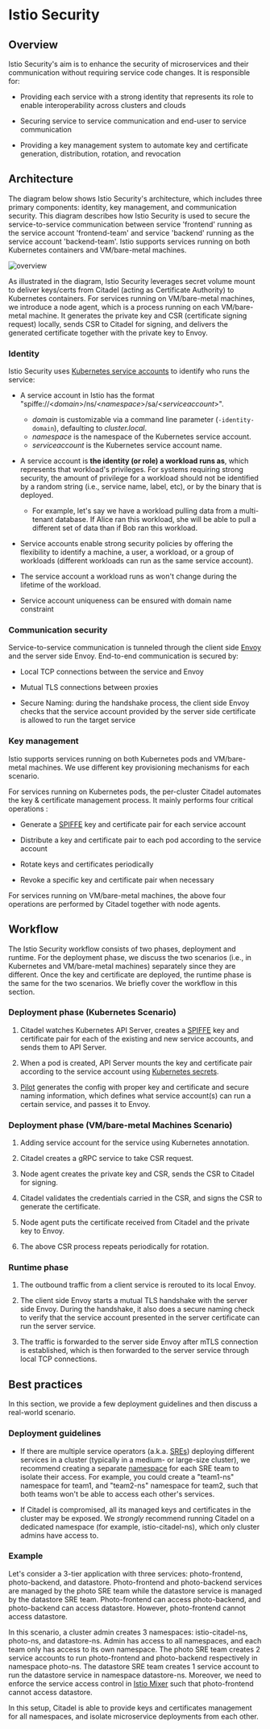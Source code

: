 # Istio Security

## Overview

Istio Security's aim is to enhance the security of microservices and their communication without requiring service code changes. It is responsible for:

*   Providing each service with a strong identity that represents its role to enable interoperability across clusters and clouds

*   Securing service to service communication and end-user to service communication

*   Providing a key management system to automate key and certificate generation, distribution, rotation, and revocation

## Architecture

The diagram below shows Istio Security's architecture, which includes three primary components: identity, key management, and communication security.
This diagram describes how Istio Security is used to secure the service-to-service communication between service 'frontend' running as the service account 'frontend-team' and service 'backend' running as the service account 'backend-team'.
Istio supports services running on both Kubernetes containers and VM/bare-metal machines.

![overview](https://cdn.rawgit.com/istio/istio/master/security/overview.svg)

As illustrated in the diagram, Istio Security leverages secret volume mount to deliver keys/certs from Citadel (acting as Certificate Authority) to Kubernetes containers.
For services running on VM/bare-metal machines, we introduce a node agent, which is a process running on each VM/bare-metal machine.
It generates the private key and CSR (certificate signing request) locally, sends CSR to Citadel for signing, and delivers the generated certificate together with the private key to Envoy.

### Identity

Istio Security uses [Kubernetes service accounts](https://kubernetes.io/docs/tasks/configure-pod-container/configure-service-account/) to identify who runs the service:

*   A service account in Istio has the format "spiffe://\<_domain_\>/ns/\<_namespace_>/sa/\<_serviceaccount_\>".
    *   _domain_ is customizable via a command line parameter (`-identity-domain`), defaulting to _cluster.local_.
    *   _namespace_ is the namespace of the Kubernetes service account.
    *   _serviceaccount_ is the Kubernetes service account name.

*   A service account is **the identity (or role) a workload runs as**, which represents that workload's privileges. For systems requiring strong security, the amount of privilege for a workload should not be identified by a random string (i.e., service name, label, etc), or by the binary that is deployed.

    *   For example, let's say we have a workload pulling data from a multi-tenant database. If Alice ran this workload, she will be able to pull a different set of data than if Bob ran this workload.

*   Service accounts enable strong security policies by offering the flexibility to identify a machine, a user, a workload, or a group of workloads (different workloads can run as the same service account).

*   The service account a workload runs as won't change during the lifetime of the workload.

*   Service account uniqueness can be ensured with domain name constraint

### Communication security

Service-to-service communication is tunneled through the client side [Envoy](http://envoyproxy.io/envoy/) and the server side Envoy. End-to-end communication is secured by:

*   Local TCP connections between the service and Envoy

*   Mutual TLS connections between proxies

*   Secure Naming: during the handshake process, the client side Envoy checks that the service account provided by the server side certificate is allowed to run the target service

### Key management

Istio supports services running on both Kubernetes pods and VM/bare-metal machines. We use different key provisioning mechanisms for each scenario.

For services running on Kubernetes pods, the per-cluster Citadel automates the key & certificate management process. It mainly performs four critical operations :

*   Generate a [SPIFFE](http://spiffe.io/docs/svid) key and certificate pair for each service account

*   Distribute a key and certificate pair to each pod according to the service account

*   Rotate keys and certificates periodically

*   Revoke a specific key and certificate pair when necessary

For services running on VM/bare-metal machines, the above four operations are performed by Citadel together with node agents.

## Workflow

The Istio Security workflow consists of two phases, deployment and runtime. For the deployment phase, we discuss the two scenarios (i.e., in Kubernetes and VM/bare-metal machines) separately since they are different.
Once the key and certificate are deployed, the runtime phase is the same for the two scenarios. We briefly cover the workflow in this section.

### Deployment phase (Kubernetes Scenario)

1.  Citadel watches Kubernetes API Server, creates a [SPIFFE](https://spiffe.github.io/docs/svid) key and certificate pair for each of the existing and new service accounts, and sends them to API Server.

1.  When a pod is created, API Server mounts the key and certificate pair according to the service account using [Kubernetes secrets](https://kubernetes.io/docs/concepts/configuration/secret/).

1.  [Pilot](https://istio.io/docs/concepts/traffic-management/pilot.html) generates the config with proper key and certificate and secure naming information,
which
 defines what service account(s) can run a certain service, and passes it to Envoy.

### Deployment phase (VM/bare-metal Machines Scenario)

1.  Adding service account for the service using Kubernetes annotation.

1.  Citadel creates a gRPC service to take CSR request.

1.  Node agent creates the private key and CSR, sends the CSR to Citadel for signing.

1.  Citadel validates the credentials carried in the CSR, and signs the CSR to generate the certificate.

1.  Node agent puts the certificate received from Citadel and the private key to Envoy.

1.  The above CSR process repeats periodically for rotation.


### Runtime phase

1.  The outbound traffic from a client service is rerouted to its local Envoy.

1.  The client side Envoy starts a mutual TLS handshake with the server side Envoy. During the handshake, it also does a secure naming check to verify that the service account presented in the server certificate can run the server service.

1.  The traffic is forwarded to the server side Envoy after mTLS connection is established, which is then forwarded to the server service through local TCP connections.

## Best practices

In this section, we provide a few deployment guidelines and then discuss a real-world scenario.

### Deployment guidelines

*   If there are multiple service operators (a.k.a. [SREs](https://en.wikipedia.org/wiki/Site_reliability_engineering)) deploying different services in a cluster (typically in a medium- or large-size cluster), we recommend creating a separate [namespace](https://kubernetes.io/docs/tasks/administer-cluster/namespaces-walkthrough/) for each SRE team to isolate their access. For example, you could create a "team1-ns" namespace for team1, and "team2-ns" namespace for team2, such that both teams won't be able to access each other's services.

*   If Citadel is compromised, all its managed keys and certificates in the cluster may be exposed. We *strongly* recommend running Citadel on a dedicated namespace (for example, istio-citadel-ns), which only cluster admins have access to.

### Example

Let's consider a 3-tier application with three services: photo-frontend, photo-backend, and datastore. Photo-frontend and photo-backend services are managed by the photo SRE team while the datastore service is managed by the datastore SRE team. Photo-frontend can access photo-backend, and photo-backend can access datastore. However, photo-frontend cannot access datastore.

In this scenario, a cluster admin creates 3 namespaces: istio-citadel-ns, photo-ns, and datastore-ns. Admin has access to all namespaces, and each team only has
access to its own namespace. The photo SRE team creates 2 service accounts to run photo-frontend and photo-backend respectively in namespace photo-ns. The
datastore SRE team creates 1 service account to run the datastore service in namespace datastore-ns. Moreover, we need to enforce the service access control
in [Istio Mixer](https://istio.io/docs/concepts/policy-and-control/mixer.html) such that photo-frontend cannot access datastore.

In this setup, Citadel is able to provide keys and certificates management for all namespaces, and isolate microservice deployments from each other.
